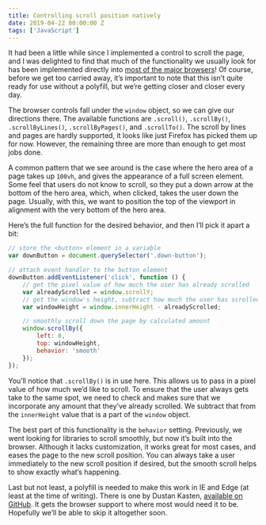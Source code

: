 ```yaml
---
title: Controlling scroll position natively
date: 2019-04-22 00:00:00 Z
tags: ['JavaScript']
---
```


It had been a little while since I implemented a control to scroll the page, and I was delighted to find that much of the functionality we usually look for has been implemented directly into [most of the major browsers](https://caniuse.com/#feat=element-scroll-methods)! Of course, before we get too carried away, it’s important to note that this isn’t quite ready for use without a polyfill, but we’re getting closer and closer every day.

The browser controls fall under the `window` object, so we can give our directions there. The available functions are `.scroll()`, `.scrollBy()`, `.scrollByLines()`, `.scrollByPages()`, and `.scrollTo()`. The scroll by lines and pages are hardly supported, it looks like just Firefox has picked them up for now. However, the remaining three are more than enough to get most jobs done.

A common pattern that we see around is the case where the hero area of a page takes up `100vh`, and gives the appearance of a full screen element. Some feel that users do not know to scroll, so they put a down arrow at the bottom of the hero area, which, when clicked, takes the user down the page. Usually, with this, we want to position the top of the viewport in alignment with the very bottom of the hero area.

Here’s the full function for the desired behavior, and then I’ll pick it apart a bit:

```js
// store the <button> element in a variable
var downButton = document.querySelector('.down-button');

// attach event handler to the button element
downButton.addEventListener('click', function () {
    // get the pixel value of how much the user has already scrolled
    var alreadyScrolled = window.scrollY;
    // get the window's height, subtract how much the user has scrolled
    var windowHeight = window.innerHeight - alreadyScrolled;

    // smoothly scroll down the page by calculated amount
    window.scrollBy({
        left: 0,
        top: windowHeight,
        behavior: 'smooth'
    });
});
```

You’ll notice that `.scrollBy()` is in use here. This allows us to pass in a pixel value of how much we’d like to scroll. To ensure that the user always gets take to the same spot, we need to check and makes sure that we incorporate any amount that they’ve already scrolled. We subtract that from the `innerHeight` value that is a part of the `window` object.

The best part of this functionality is the `behavior` setting. Previously, we went looking for libraries to scroll smoothly, but now it’s built into the browser. Although it lacks customization, it works great for most cases, and eases the page to the new scroll position. You can always take a user immediately to the new scroll position if desired, but the smooth scroll helps to show exactly what’s happening.

Last but not least, a polyfill is needed to make this work in IE and Edge (at least at the time of writing). There is one by Dustan Kasten, [available on GitHub](https://github.com/iamdustan/smoothscroll). It gets the browser support to where most would need it to be. Hopefully we’ll be able to skip it altogether soon.